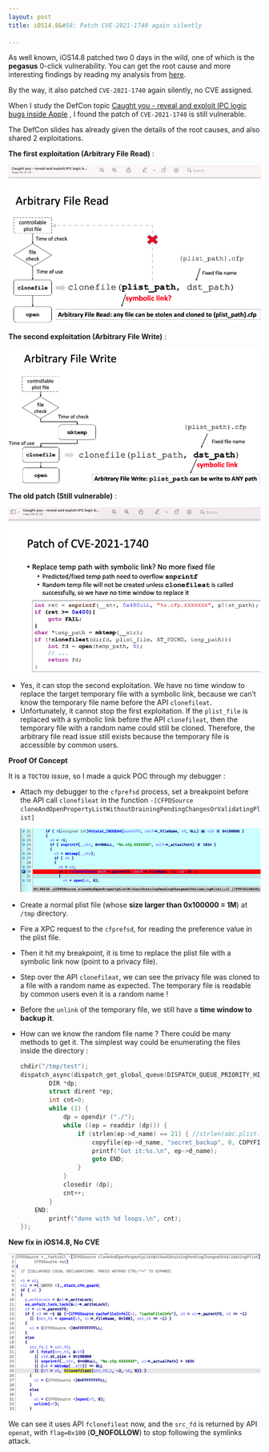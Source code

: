 ```yaml
---
layout: post
title: iOS14.8&#58; Patch CVE-2021-1740 again silently

---
```


As well known, iOS14.8 patched two 0 days in the wild, one of which is the __pegasus__ 0-click vulnerability. You can get the root cause and more interesting findings by reading my analysis from [here](https://www.trendmicro.com/en_us/research/21/i/analyzing-pegasus-spywares-zero-click-iphone-exploit-forcedentry.html). 

By the way, it also patched `CVE-2021-1740` again silently, no CVE assigned.

When I study the DefCon topic [Caught you - reveal and exploit IPC logic bugs inside Apple](https://media.defcon.org/DEF%20CON%2029/DEF%20CON%2029%20presentations/Zhipeng%20Huo%20Yuebin%20Sun%20Chuanda%20Ding%20-%20Caught%20you%20-%20reveal%20and%20exploit%20IPC%20logic%20bugs%20inside%20Apple.pdf) , I found the patch of `CVE-2021-1740` is still vulnerable.

The DefCon slides has already given the details of the root causes, and also shared 2 exploitations.

__The first exploitation (Arbitrary File Read)__ :

![image-20210915145918426](../res/2021-9-15-CVE-2021-1740-Invalid-Patch/image-20210915145918426.png)

__The second exploitation (Arbitrary File Write)__ : 

![image-20210915145944800](../res/2021-9-15-CVE-2021-1740-Invalid-Patch/image-20210915145944800.png)

__The old patch (Still vulnerable)__ :

![image-20210915144258578](../res/2021-9-15-CVE-2021-1740-Invalid-Patch/image-20210915144258578.png)

- Yes, it can stop the second exploitation. We have no time window to replace the target temporary file with  a symbolic link, because we can’t know the temporary file name before the API `clonefileat`.
- Unfortunately, it cannot stop the first exploitation. If the `plist_file` is replaced with a symbolic link before the API `clonefileat`, then the temporary file with a random name could still be cloned. Therefore, the arbitrary file read issue still exists because the temporary file is accessible by common users.

__Proof Of Concept__

It is a `TOCTOU` issue, so I made a quick POC through my debugger :

- Attach my debugger to the `cfprefsd` process, set a breakpoint before the API call `clonefileat` in the function `-[CFPDSource cloneAndOpenPropertyListWithoutDrainingPendingChangesOrValidatingPlist]`

  ![image-20210915151138304](../res/2021-9-15-CVE-2021-1740-Invalid-Patch/image-20210915151138304.png)

- Create a normal plist file (whose __size larger than 0x100000 = 1M__) at `/tmp` directory.

- Fire a XPC request to the `cfprefsd`, for reading the preference value in the plist file.

- Then it hit my breakpoint, it is time to replace the plist file with a symbolic link now (point to a privacy file).

- Step over the API `clonefileat`, we can see the privacy file was cloned to a file with a random name as expected. The temporary file is readable by common users even it is a random name !

- Before the `unlink` of the temporary file, we still have a __time window to backup it__.

- How can we know the random file name ? There could be many methods to get it. The simplest way could be enumerating the files inside the directory :

  ```objective-c
  chdir("/tmp/test");
  dispatch_async(dispatch_get_global_queue(DISPATCH_QUEUE_PRIORITY_HIGH, 0), ^{
          DIR *dp;
          struct dirent *ep;
          int cnt=0;
          while (1) {
              dp = opendir ("./");
              while ((ep = readdir (dp))) {
                  if (strlen(ep->d_name) == 21) { //strlen(abc.plist.cfp.XXXXXXX)==21
                      copyfile(ep->d_name, "secret_backup", 0, COPYFILE_ALL);
                      printf("Got it:%s.\n", ep->d_name);
                      goto END;
                  }
              }
              closedir (dp);
              cnt++;
          }
      END:
          printf("done with %d loops.\n", cnt);
  });
  ```

__New fix in iOS14.8, No CVE__

![image-20210915152721001](../res/2021-9-15-CVE-2021-1740-Invalid-Patch/image-20210915152721001.png)

We can see it uses API `fclonefileat` now, and the `src_fd` is returned by API `openat`, with `flag=0x100` (__O_NOFOLLOW__) to stop following the symlinks attack.

